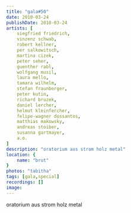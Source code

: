 ```yaml
---
title: "gala#50"
date: 2010-03-24
publishDate: 2010-03-24
artists: [
    siegfried friedrich,
    vinzenz schwab,
    robert kellner,
    per salkowitsch,
    martina cizek,
    peter seher,
    guenther rabl,
    wolfgang musil,
    laura mello,
    tamara wilhelm,
    stefan fraunberger, 
    peter kutin, 
    richard bruzek,
    daniel lercher,
    helmut kleinfercher, 
    felipe-wagner dossantos, 
    matthias makowsky, 
    andreas stoiber, 
    susanna gartmayer,
    a.o.
]
description: "oratorium aus strom holz metal"
location: {
    name: "brut"
}
photos: "tabitha"
tags: [gala,special]
recordings: []
image:
---
```

oratorium aus strom holz metal	 
 	 

